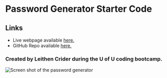 # Password Generator Starter Code

## Links

* Live webpage available [here.](https://thenlie.github.io/password-generator/)
* GitHub Repo available [here.](https://github.com/Thenlie/password-generator)

### Created by Leithen Crider during the U of U coding bootcamp.

![Screen shot of the password generator](https://github.com/Thenlie/password-generator/develop/assets/images/screenshot.png)